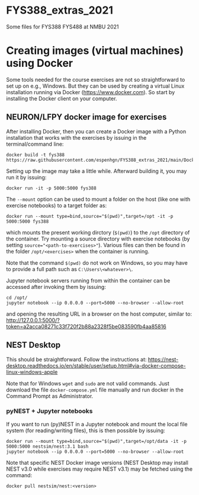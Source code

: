 # FYS388_extras_2021
Some files for FYS388 FYS488 at NMBU 2021


# Creating images (virtual machines) using Docker

Some tools needed for the course exercises are not so straightforward to set up on e.g., Windows.
But they can be used by creating a virtual Linux installation running via Docker (https://www.docker.com).
So start by installing the Docker client on your computer.


## NEURON/LFPY docker image for exercises

After installing Docker,
then you can create a Docker image with a Python installation that works with the exercises by issuing in the terminal/command line:

    docker build -t fys388 https://raw.githubusercontent.com/espenhgn/FYS388_extras_2021/main/Dockerfile


Setting up the image may take a little while.
Afterward building it, you may run it by issuing:

    docker run -it -p 5000:5000 fys388


The ``--mount`` option can be used to mount a folder on the host (like one with exercise notebooks) to a target folder as:

    docker run --mount type=bind,source="$(pwd)",target=/opt -it -p 5000:5000 fys388


which mounts the present working dirctory (``$(pwd)``) to the ``/opt`` directory of the container.
Try mounting a  source directory  with exercise notebooks (by setting ``source="<path-to-exercises>"``).
Various files can then be found in the folder ``/opt/<exercises>``
when the container is running.

Note that the command ``$(pwd)`` do not work on Windows, so you may have to provide a full path such as ``C:\Users\<whatever>\``. 

Jupyter notebook servers running from within the
container can be accessed after invoking them by issuing:

    cd /opt/
    jupyter notebook --ip 0.0.0.0 --port=5000 --no-browser --allow-root


and opening the resulting URL in a browser on the host computer, similar to:
http://127.0.0.1:5000/?token=a2acca08271c33f720f2b88a2328f5be083590fb4aa85816


## NEST Desktop

This should be straightforward.
Follow the instructions at:
https://nest-desktop.readthedocs.io/en/stable/user/setup.html#via-docker-compose-linux-windows-apple

Note that for Windows ``wget`` and ``sudo`` are not valid commands. Just download the file ``docker-compose.yml`` file manually and run docker in the Command Prompt as Administrator. 

### pyNEST + Jupyter notebooks
If you want to run (py)NEST in a Jupyter notebook and mount the local file system (for reading/writing files), this is then possible by issuing:

    docker run --mount type=bind,source="$(pwd)",target=/opt/data -it -p 5000:5000 nestsim/nest:3.1 bash
    jupyter notebook --ip 0.0.0.0 --port=5000 --no-browser --allow-root


Note that specific NEST Docker image versions (NEST Desktop may install NEST v3.0 while exercises may require NEST v3.1) may be fetched using the command:

    docker pull nestsim/nest:<version>
